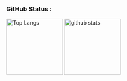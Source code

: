 ### GitHub Status :
<p align="left"> 
  <img alt="Top Langs" height="150px" src="https://github-readme-stats.vercel.app/api/top-langs/?username=oz0820&theme=aura&layout=compact&show_icons=true" />
  <img alt="github stats" height="150px" src="https://github-readme-stats.vercel.app/api?username=oz0820&theme=aura&show_icons=ture" />
</p>
